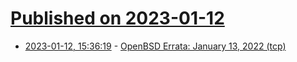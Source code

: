 # [Published on 2023-01-12](index.md)

* [2023-01-12, 15:36:19](https://lobste.rs/s/k1cu7b/openbsd_errata_january_13_2022_tcp) - [OpenBSD Errata: January 13, 2022 (tcp)](https://marc.info/?l=openbsd-tech&m=167353049316451&w=2)
